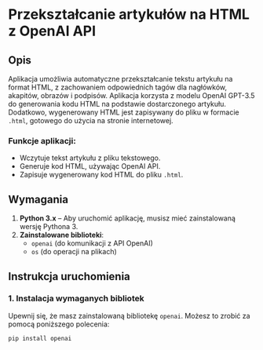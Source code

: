 # Przekształcanie artykułów na HTML z OpenAI API

## Opis

Aplikacja umożliwia automatyczne przekształcanie tekstu artykułu na format HTML, z zachowaniem odpowiednich tagów dla nagłówków, akapitów, obrazów i podpisów. Aplikacja korzysta z modelu OpenAI GPT-3.5 do generowania kodu HTML na podstawie dostarczonego artykułu. Dodatkowo, wygenerowany HTML jest zapisywany do pliku w formacie `.html`, gotowego do użycia na stronie internetowej.

### Funkcje aplikacji:

- Wczytuje tekst artykułu z pliku tekstowego.
- Generuje kod HTML, używając OpenAI API.
- Zapisuje wygenerowany kod HTML do pliku `.html`.

## Wymagania

1. **Python 3.x** – Aby uruchomić aplikację, musisz mieć zainstalowaną wersję Pythona 3.
2. **Zainstalowane biblioteki**:
    - `openai` (do komunikacji z API OpenAI)
    - `os` (do operacji na plikach)

## Instrukcja uruchomienia

### 1. Instalacja wymaganych bibliotek

Upewnij się, że masz zainstalowaną bibliotekę `openai`. Możesz to zrobić za pomocą poniższego polecenia:

```bash
pip install openai
